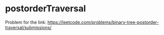 # postorderTraversal

Problem for the link: https://leetcode.com/problems/binary-tree-postorder-traversal/submissions/
